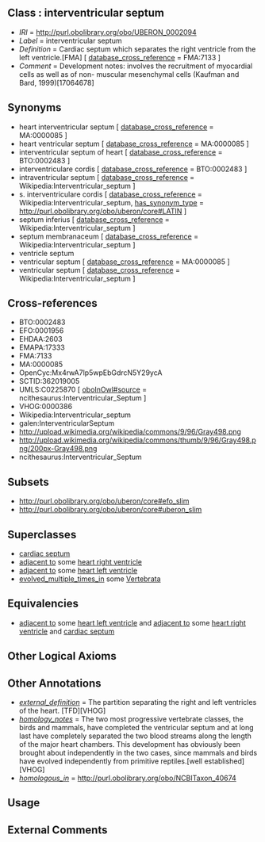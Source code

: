 
## Class : interventricular septum

 * *IRI* = http://purl.obolibrary.org/obo/UBERON_0002094
 * *Label* = interventricular septum
 * *Definition* = Cardiac septum which separates the right ventricle from the left ventricle.[FMA] [ [database_cross_reference](../../ef/oboInOwl#hasDbXref.md) = FMA:7133 ]
 * *Comment* = Development notes: involves the recruitment of myocardial cells as well as of non- muscular mesenchymal cells (Kaufman and Bard, 1999)[17064678]

## Synonyms

 * heart interventricular septum [ [database_cross_reference](../../ef/oboInOwl#hasDbXref.md) = MA:0000085 ]
 * heart ventricular septum [ [database_cross_reference](../../ef/oboInOwl#hasDbXref.md) = MA:0000085 ]
 * interventricular septum of heart [ [database_cross_reference](../../ef/oboInOwl#hasDbXref.md) = BTO:0002483 ]
 * interventriculare cordis [ [database_cross_reference](../../ef/oboInOwl#hasDbXref.md) = BTO:0002483 ]
 * intraventricular septum [ [database_cross_reference](../../ef/oboInOwl#hasDbXref.md) = Wikipedia:Interventricular_septum ]
 * s. interventriculare cordis [ [database_cross_reference](../../ef/oboInOwl#hasDbXref.md) = Wikipedia:Interventricular_septum, [has_synonym_type](../../pe/oboInOwl#hasSynonymType.md) = http://purl.obolibrary.org/obo/uberon/core#LATIN ]
 * septum inferius [ [database_cross_reference](../../ef/oboInOwl#hasDbXref.md) = Wikipedia:Interventricular_septum ]
 * septum membranaceum [ [database_cross_reference](../../ef/oboInOwl#hasDbXref.md) = Wikipedia:Interventricular_septum ]
 * ventricle septum
 * ventricular septum [ [database_cross_reference](../../ef/oboInOwl#hasDbXref.md) = MA:0000085 ]
 * ventricular septum [ [database_cross_reference](../../ef/oboInOwl#hasDbXref.md) = Wikipedia:Interventricular_septum ]

## Cross-references

 * BTO:0002483
 * EFO:0001956
 * EHDAA:2603
 * EMAPA:17333
 * FMA:7133
 * MA:0000085
 * OpenCyc:Mx4rwA7lp5wpEbGdrcN5Y29ycA
 * SCTID:362019005
 * UMLS:C0225870 [ [oboInOwl#source](../../ce/oboInOwl#source.md) = ncithesaurus:Interventricular_Septum ]
 * VHOG:0000386
 * Wikipedia:Interventricular_septum
 * galen:InterventricularSeptum
 * http://upload.wikimedia.org/wikipedia/commons/9/96/Gray498.png
 * http://upload.wikimedia.org/wikipedia/commons/thumb/9/96/Gray498.png/200px-Gray498.png
 * ncithesaurus:Interventricular_Septum

## Subsets

 * http://purl.obolibrary.org/obo/uberon/core#efo_slim
 * http://purl.obolibrary.org/obo/uberon/core#uberon_slim

## Superclasses

 * [cardiac septum](../../UBERON/99/UBERON_0002099.md)
 * [adjacent to](../../RO/20/RO_0002220.md) some [heart right ventricle](../../UBERON/80/UBERON_0002080.md)
 * [adjacent to](../../RO/20/RO_0002220.md) some [heart left ventricle](../../UBERON/84/UBERON_0002084.md)
 * [evolved_multiple_times_in](../../core#evolved/in/core#evolved_multiple_times_in.md) some [Vertebrata <Metazoa>](../../NCBITaxon/42/NCBITaxon_7742.md)

## Equivalencies

 * [adjacent to](../../RO/20/RO_0002220.md) some [heart left ventricle](../../UBERON/84/UBERON_0002084.md) and [adjacent to](../../RO/20/RO_0002220.md) some [heart right ventricle](../../UBERON/80/UBERON_0002080.md) and [cardiac septum](../../UBERON/99/UBERON_0002099.md)

## Other Logical Axioms


## Other Annotations

 * *[external_definition](../../UBPROP/01/UBPROP_0000001.md)* = The partition separating the right and left ventricles of the heart. [TFD][VHOG]
 * *[homology_notes](../../UBPROP/03/UBPROP_0000003.md)* = The two most progressive vertebrate classes, the birds and mammals, have completed the ventricular septum and at long last have completely separated the two blood streams along the length of the major heart chambers. This development has obviously been brought about independently in the two cases, since mammals and birds have evolved independently from primitive reptiles.[well established][VHOG]
 * *[homologous_in](../../core#homologous/in/core#homologous_in.md)* = http://purl.obolibrary.org/obo/NCBITaxon_40674

## Usage


## External Comments

